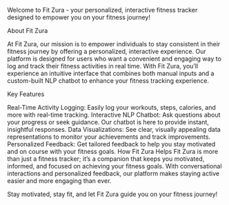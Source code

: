 Welcome to Fit Zura - your personalized, interactive fitness tracker designed to empower you on your fitness journey!

About Fit Zura

At Fit Zura, our mission is to empower individuals to stay consistent in their fitness journey by offering a personalized, interactive experience. Our platform is designed for users who want a convenient and engaging way to log and track their fitness activities in real time. With Fit Zura, you’ll experience an intuitive interface that combines both manual inputs and a custom-built NLP chatbot to enhance your fitness tracking experience.

Key Features

Real-Time Activity Logging: Easily log your workouts, steps, calories, and more with real-time tracking.
Interactive NLP Chatbot: Ask questions about your progress or seek guidance. Our chatbot is here to provide instant, insightful responses.
Data Visualizations: See clear, visually appealing data representations to monitor your achievements and track improvements.
Personalized Feedback: Get tailored feedback to help you stay motivated and on course with your fitness goals.
How Fit Zura Helps
Fit Zura is more than just a fitness tracker; it’s a companion that keeps you motivated, informed, and focused on achieving your fitness goals. With conversational interactions and personalized feedback, our platform makes staying active easier and more engaging than ever.

Stay motivated, stay fit, and let Fit Zura guide you on your fitness journey!
